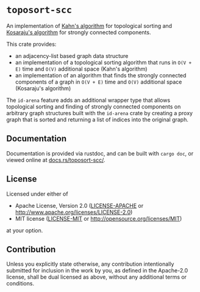 # `toposort-scc`

An implementation of
[Kahn's algorithm](https://en.wikipedia.org/wiki/Topological_sorting)
for topological sorting and
[Kosaraju's algorithm](https://en.wikipedia.org/wiki/Kosaraju%27s_algorithm)
for strongly connected components.

This crate provides:

- an adjacency-list based graph data structure
- an implementation of a topological sorting algorithm that runs in `O(V + E)`
  time and `O(V)` additional space (Kahn's algorithm)
- an implementation of an algorithm that finds the strongly connected components
  of a graph in `O(V + E)` time and `O(V)` additional space (Kosaraju's algorithm)

The `id-arena` feature adds an additional wrapper type that allows topological
sorting and finding of strongly connected components on arbitrary graph
structures built with the `id-arena` crate by creating a proxy graph that is
sorted and returning a list of indices into the original graph.

## Documentation

Documentation is provided via rustdoc, and can be built with `cargo doc`, or
viewed online at
[docs.rs/toposort-scc/](https://docs.rs/toposort-scc/).

## License

Licensed under either of

- Apache License, Version 2.0
    ([LICENSE-APACHE](LICENSE-APACHE) or http://www.apache.org/licenses/LICENSE-2.0)
- MIT license
    ([LICENSE-MIT](LICENSE-MIT) or http://opensource.org/licenses/MIT)

at your option.

## Contribution

Unless you explicitly state otherwise, any contribution intentionally submitted
for inclusion in the work by you, as defined in the Apache-2.0 license, shall be
dual licensed as above, without any additional terms or conditions.
